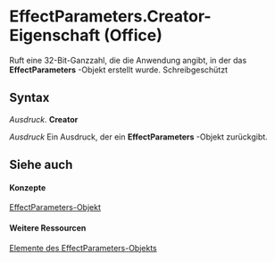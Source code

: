 
# EffectParameters.Creator-Eigenschaft (Office)

Ruft eine 32-Bit-Ganzzahl, die die Anwendung angibt, in der das  **EffectParameters** -Objekt erstellt wurde. Schreibgeschützt


## Syntax

 _Ausdruck_. **Creator**

 _Ausdruck_ Ein Ausdruck, der ein **EffectParameters** -Objekt zurückgibt.


## Siehe auch


#### Konzepte


[EffectParameters-Objekt](9b0dfcf1-96fa-bc9a-6fef-38518ab1c558.md)
#### Weitere Ressourcen


[Elemente des EffectParameters-Objekts](http://msdn.microsoft.com/library/220226ed-74d2-b95f-1efc-48d09b9aaf86%28Office.15%29.aspx)